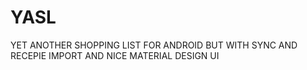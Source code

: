 # YASL
YET ANOTHER SHOPPING LIST FOR ANDROID BUT WITH SYNC AND RECEPIE IMPORT AND NICE MATERIAL DESIGN UI
